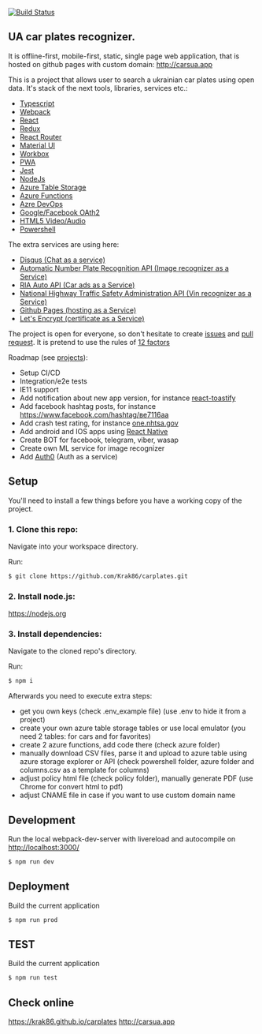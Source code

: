 [![Build Status](https://dev.azure.com/krak86/CarsuaDevOps/_apis/build/status/Krak86.carplates?branchName=master)](https://dev.azure.com/krak86/CarsuaDevOps/_build/latest?definitionId=1&branchName=master)

## UA car plates recognizer.

It is offline-first, mobile-first, static, single page web application, that is hosted on github pages with custom domain: http://carsua.app

This is a project that allows user to search a ukrainian car plates using open data. It's stack of the next tools, libraries, services etc.:

* [Typescript](https://www.typescriptlang.org/)
* [Webpack](https://webpack.js.org/)
* [React](https://reactjs.org/)
* [Redux](https://redux.js.org/)
* [React Router](https://reacttraining.com/react-router/web/guides/quick-start)
* [Material UI](https://material-ui.com/)
* [Workbox](https://developers.google.com/web/tools/workbox)
* [PWA](https://developers.google.com/web/progressive-web-apps)
* [Jest](https://jestjs.io/)
* [NodeJs](https://nodejs.org/)
* [Azure Table Storage](https://azure.microsoft.com/en-us/services/storage/tables/)
* [Azure Functions](https://azure.microsoft.com/en-us/services/functions/)
* [Azre DevOps](https://azure.microsoft.com/en-us/services/devops/)
* [Google/Facebook OAth2](https://oauth.net/2/)
* [HTML5 Video/Audio](https://developer.mozilla.org/en-US/docs/Learn/HTML/Multimedia_and_embedding/Video_and_audio_content)
* [Powershell](https://docs.microsoft.com/en-us/powershell/scripting/overview?view=powershell-6)

The extra services are using here:
* [Disqus (Chat as a service)](https://disqus.com/)
* [Automatic Number Plate Recognition API (Image recognizer as a Service)](https://platerecognizer.com/)
* [RIA Auto API (Car ads as a Service)](https://developers.ria.com/)
* [National Highway Traffic Safety Administration API (Vin recognizer as a Service)](https://vpic.nhtsa.dot.gov/api/vehicles/decodevin)
* [Github Pages (hosting as a Service)](https://pages.github.com/)
* [Let's Encrypt (certificate as a Service)](https://letsencrypt.org/)

The project is open for everyone, so don't hesitate to create [issues](https://github.com/Krak86/carplates/issues) and [pull request](https://github.com/Krak86/carplates/pulls).
It is pretend to use the rules of [12 factors](https://12factor.net)

Roadmap (see [projects](https://github.com/Krak86/carplates/projects)):
* Setup CI/CD
* Integration/e2e tests
* IE11 support
* Add notification about new app version, for instance [react-toastify](https://github.com/fkhadra/react-toastify)
* Add facebook hashtag posts, for instance https://www.facebook.com/hashtag/ве7116аа
* Add crash test rating, for instance [one.nhtsa.gov](https://one.nhtsa.gov/webapi/api/SafetyRatings/modelyear/2016/make/VOLKSWAGEN/model/JETTA?format=json)
* Add android and IOS apps using [React Native](https://facebook.github.io/react-native/)
* Create BOT for facebook, telegram, viber, wasap
* Create own ML service for image recognizer
* Add [Auth0](https://auth0.com/) (Auth as a service)

## Setup
You'll need to install a few things before you have a working copy of the project.

### 1. Clone this repo:
Navigate into your workspace directory.

Run:
```sh
$ git clone https://github.com/Krak86/carplates.git
```
### 2. Install node.js:
https://nodejs.org

### 3. Install dependencies:
Navigate to the cloned repo's directory.

Run:
```sh
$ npm i
```

Afterwards you need to execute extra steps:

* get you own keys (check .env_example file) (use .env to hide it from a project)
* create your own azure table storage tables or use local emulator (you need 2 tables: for cars and for favorites)
* create 2 azure functions, add code there (check azure folder)
* manually download CSV files, parse it and upload to azure table using azure storage explorer or API (check powershell folder, azure folder and columns.csv as a template for columns)
* adjust policy html file (check policy folder), manually generate PDF (use Chrome for convert html to pdf)
* adjust CNAME file in case if you want to use custom domain name

## Development
Run the local webpack-dev-server with livereload and autocompile on [http://localhost:3000/](http://localhost:3000/)
```sh
$ npm run dev
```
## Deployment
Build the current application
```sh
$ npm run prod
```
## TEST
Build the current application
```sh
$ npm run test
```
## Check online
https://krak86.github.io/carplates
http://carsua.app